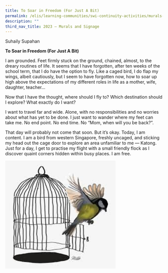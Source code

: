 ```yaml
---
title: To Soar in Freedom (For Just A Bit)
permalink: /elis/learning-communities/swi-continuity-activities/murals-and-signage/to-soar-in-freedom/
description: ""
third_nav_title: 2023 – Murals and Signage
---
```

Suhaily Supahan

**To Soar in Freedom (For Just A Bit)**

I am grounded. Feet firmly stuck on the ground, chained, almost, to the dreary routines of life. It seems that I have forgotten, after ten weeks of the school term, that I do have the option to fly. Like a caged bird, I do flap my wings, albeit cautiously, but I seem to have forgotten now, how to soar up high above the expectations of my different roles in life as a mother, wife, daughter, teacher… 

Now that I have the thought, where should I fly to? Which destination should I explore? What exactly do I want?

I want to travel far and wide. Alone, with no responsibilities and no worries about what has yet to be done. I just want to wander where my feet can take me. No end point. No end time.  No “Mom, when will you be back?”.

That day will probably not come that soon. But it’s okay. Today, I am content. I am a bird from western Singapore, freshly uncaged, and sticking my head out the cage door to explore an area unfamiliar to me — Katong. Just for a day, I get to practise my flight with a small friendly flock as I discover quaint corners hidden within busy places. I am free.

<img style="width:70%" src="/images/to%20soar%20in%20freedom.jpg">

